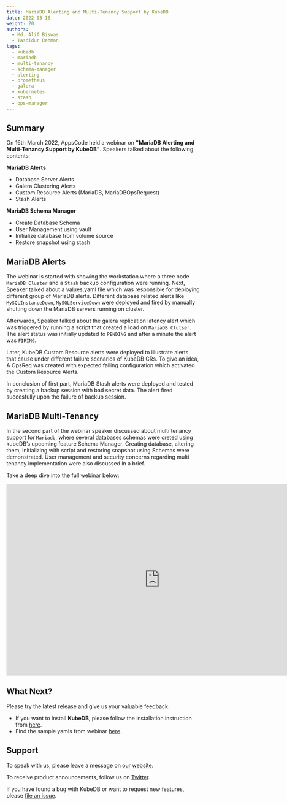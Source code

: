 ```yaml
---
title: MariaDB Alerting and Multi-Tenancy Support by KubeDB
date: 2022-03-16
weight: 20
authors:
  - Md. Alif Biswas
  - Tasdidur Rahman
tags:
  - kubedb
  - mariadb
  - multi-tenancy
  - schema-manager
  - alerting
  - prometheus
  - galera
  - kubernetes
  - stash
  - ops-manager
---
```


## Summary

On 16th March 2022, AppsCode held a webinar on **"MariaDB Alerting and Multi-Tenancy Support by KubeDB"**. Speakers talked about the following contents:

**MariaDB Alerts**
- Database Server Alerts
- Galera Clustering Alerts
- Custom Resource Alerts (MariaDB, MariaDBOpsRequest)
- Stash Alerts

**MariaDB Schema Manager**
- Create Database Schema
- User Management using vault
- Initialize database from volume source
- Restore snapshot using stash


## MariaDB Alerts

The webinar is started with showing the workstation where a three node `MariaDB Cluster` and a `Stash` backup configuration were running. Next, Speaker talked about a values.yaml file which was responsible for deploying different group of MariaDB alerts. Different database related alerts like `MySQLInstanceDown`, `MySQLServiceDown` were deployed and fired by manually shutting down the MariaDB servers running on cluster. 

Afterwards, Speaker talked about the galera replication latency alert which was triggered by running a script that created a load on `MariaDB Clutser`. The alert status was initially updated to `PENDING` and after a minute the alert was `FIRING`.

Later, KubeDB Custom Resource alerts were deployed to illustrate alerts that cause under different failure scenarios of KubeDB CRs. To give an idea, A OpsReq was created with expected failing configuration which activated the Custom Resource Alerts.

In conclusion of first part, MariaDB Stash alerts were deployed and tested by creating a backup session with bad secret data. The alert fired succesfully upon the failure of backup session.


## MariaDB Multi-Tenancy 

In the second part of the webinar speaker discussed about multi tenancy support for `Mariadb`, where several databases schemas were creted using kubeDB’s upcoming feature Schema Manager. Creating database, altering them, initializing with script and restoring snapshot using Schemas were demonstrated. User management and security concerns regarding multi tenancy implementation were also discussed in a brief.


Take a deep dive into the full webinar below:

<iframe style="height: 500px; width: 800px" src="https://youtube.com/embed/P8l2v6-yCHU" title="YouTube video player" frameborder="0" allow="accelerometer; autoplay; clipboard-write; encrypted-media; gyroscope; picture-in-picture" allowfullscreen></iframe>

## What Next?

Please try the latest release and give us your valuable feedback.

* If you want to install **KubeDB**, please follow the installation instruction from [here](https://kubedb.com/docs/v2022.02.22/setup/).
* Find the sample yamls from webinar [here](https://github.com/kubedb/project/tree/master/demo/mariadb/webinar-2022.03.16).


## Support

To speak with us, please leave a message on [our website](https://appscode.com/contact/).

To receive product announcements, follow us on [Twitter](https://twitter.com/KubeVault).

If you have found a bug with KubeDB or want to request new features, please [file an issue](https://github.com/kubedb/project/issues/new).
